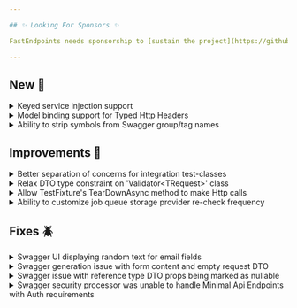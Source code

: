 ```yaml
---

## ✨ Looking For Sponsors ✨

FastEndpoints needs sponsorship to [sustain the project](https://github.com/FastEndpoints/FastEndpoints/issues/449). Please help out if you can.

---
```


[//]: # (<details><summary>title text</summary></details>)

## New 🎉

<details><summary>Keyed service injection support</summary>

//todo: update docs + write description here

</details>

<details><summary>Model binding support for Typed Http Headers</summary>

Typed Http Headers can be bound by simply annotating with a `[FromHeader(...)]` attribute like so:

```csharp
sealed class MyRequest : PlainTextRequest
{
    [FromHeader("Content-Disposition")]
    public ContentDispositionHeaderValue Disposition { get; set; }
}
```

</details>

<details><summary>Ability to strip symbols from Swagger group/tag names</summary>

Given a route like:

```
/api/admin-dashboard/ticket/{id}
```

And swagger config like this:

```csharp
bld.Services.SwaggerDocument(
    o =>
    {
        o.AutoTagPathSegmentIndex = 2;
        o.TagCase = TagCase.TitleCase;
        o.TagStripSymbols = true; //this option is new
    });
```

The resulting group/tag name will be:

```
AdminDashboard
```

</details>

## Improvements 🚀

<details><summary>Better separation of concerns for integration test-classes</summary>

Previously, the recommendation was to create as many derived `TestFixture<TProgram>` classes as needed and use them as the means to share data/state among multiple test-methods of the same test-class.

A new `StateFixture` abstract class has been introduced. So that your test suit can have just a couple of "App Fixtures"(`AppFixture<TProgram>`) - each representing a uniquely configured SUT(live app/WAF instance), while each test-class can have their own lightweight "StateFixture" for the sole purpose of sharing state/data amongst multiple test-methods of that test-class.

This leads to better test run performance as each unique SUT is only created once no matter how many test classes use the same derived `AppFixture<TProgram>` class. Please re-read the [integration testing doc page](https://fast-endpoints.com/docs/integration-unit-testing#fastendpoints-testing-package) for further clarification.

</details>

<details><summary>Relax DTO type constraint on 'Validator&lt;TRequest&gt;' class</summary>

The type constraint on the `Validator<TRequest>` class has been relaxed to `notnull` so that struct type DTOs can be validated.

</details>

<details><summary>Allow TestFixture's TearDownAsync method to make Http calls</summary>

Previously the `TestFixture<TProgram>` class would dispose the default http client before executing the teardown method. This prevents cleanup code to be able to make http calls. Now the http client is only disposed after `TearDownAsync` has completed.

</details>

<details><summary>Ability to customize job queue storage provider re-check frequency</summary>

You can now customize the job queue storage provider re-check time delay in case you need re-scheduled jobs to execute quicker.

```csharp
app.UseJobQueues( 
    o => 
    { 
        o.StorageProbeDelay = TimeSpan.FromSeconds(5); 
    });
```

</details>

## Fixes 🪲

<details><summary>Swagger UI displaying random text for email fields</summary>

When a FluentValidator rule is attached to a property that's an email address, Swagger UI was displaying a random string of characters instead of showing an email address. This has been rectified.

</details>

<details><summary>Swagger generation issue with form content and empty request DTO</summary>

Endpoints configured like below, where the request dto type is `EmptyRequest` and the endpoint allows form content; was causing the swagger processor to throw an error, which has been rectified.

```csharp
sealed class MyEndpoint : EndpointWithoutRequest<MyResponse>
{
    public override void Configure()
    {
        ...
        AllowFileUploads(); 
    }
}
```

</details>

<details><summary>Swagger issue with reference type DTO props being marked as nullable</summary>

Given a DTO such as this:

```csharp
sealed class MyRequest
{
    public string PropOne { get; set; }
    public string? PropTwo { get; set; }
}
```

The following swagger spec was generated before:

```json
"parameters": [
    {
        "name": "propOne",
        "in": "query",
        "required": true,
        "schema": {
            "type": "string",
            "nullable": true //this is wrong as property is not marked nullable
        }
    },
    {
        "name": "propTwo",
        "in": "query",
        "schema": {
            "type": "string",
            "nullable": true
        }
    }
]
```

Non-nullable reference types are not correctly generated as non-nullable.

</details>

<details><summary>Swagger security processor was unable to handle Minimal Api Endpoints with Auth requirements</summary>

A NRE was being thrown when the swagger security operation processor was encountering minimal api endpoints with auth requirements.

</details>

[//]: # (## Breaking Changes ⚠️)
